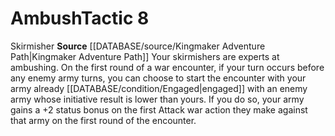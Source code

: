 ﻿---
id: '1'
level: '8'
name: Ambush
rarity: Common
rus_type_level: null
source: '[[DATABASE/source/Kingmaker Adventure Path|Kingmaker Adventure Path]]'
trait:
- '[[DATABASE/trait/Skirmisher|Skirmisher]]'
type: Warfare Tactic

---
# Ambush<span class="item-type">Tactic 8</span>

<span class="item-trait">Skirmisher</span>
**Source** [[DATABASE/source/Kingmaker Adventure Path|Kingmaker Adventure Path]]
Your skirmishers are experts at ambushing. On the first round of a war encounter, if your turn occurs before any enemy army turns, you can choose to start the encounter with your army already [[DATABASE/condition/Engaged|engaged]] with an enemy army whose initiative result is lower than yours. If you do so, your army gains a +2 status bonus on the first Attack war action they make against that army on the first round of the encounter.